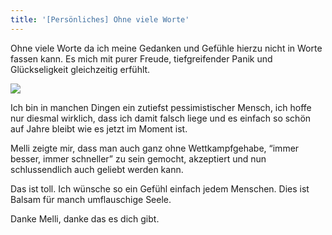 ```yaml
---
title: '[Persönliches] Ohne viele Worte'
---
```


Ohne viele Worte da ich meine Gedanken und Gefühle hierzu nicht in Worte fassen kann. Es mich mit purer Freude, tiefgreifender Panik und Glückseligkeit gleichzeitig erfühlt.

![](https://tscholze.uber.space/wp-content/uploads/2021/01/Bildschirmfoto-2021-01-31-um-14.25.44.png)

Ich bin in manchen Dingen ein zutiefst pessimistischer Mensch, ich hoffe nur diesmal wirklich, dass ich damit falsch liege und es einfach so schön auf Jahre bleibt wie es jetzt im Moment ist.

Melli zeigte mir, dass man auch ganz ohne Wettkampfgehabe, “immer besser, immer schneller” zu sein gemocht, akzeptiert und nun schlussendlich auch geliebt werden kann.

Das ist toll. Ich wünsche so ein Gefühl einfach jedem Menschen. Dies ist Balsam für manch umflauschige Seele.

Danke Melli, danke das es dich gibt.